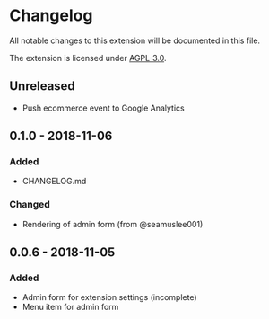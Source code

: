 # Changelog

All notable changes to this extension will be documented in this file.

The extension is licensed under [AGPL-3.0](LICENSE.txt).

## Unreleased

* Push ecommerce event to Google Analytics

## 0.1.0 - 2018-11-06

### Added

* CHANGELOG.md

### Changed

* Rendering of admin form (from @seamuslee001)

## 0.0.6 - 2018-11-05

### Added

* Admin form for extension settings (incomplete)
* Menu item for admin form
